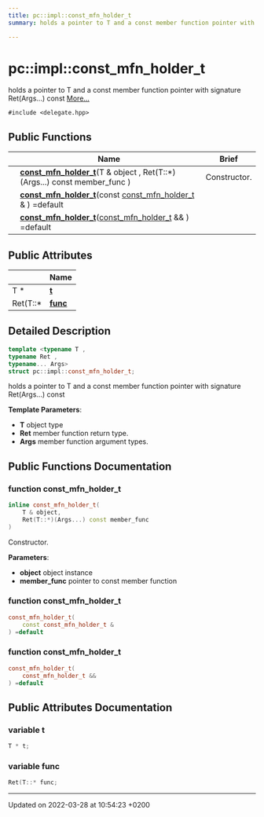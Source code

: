 ```yaml
---
title: pc::impl::const_mfn_holder_t
summary: holds a pointer to T and a const member function pointer with signature Ret(Args...) const 

---
```


# pc::impl::const_mfn_holder_t



holds a pointer to T and a const member function pointer with signature Ret(Args...) const  [More...](#detailed-description)


`#include <delegate.hpp>`

## Public Functions

|                | Name           | Brief          |
| -------------- | -------------- | -------------- |
| | **[const_mfn_holder_t](structpc_1_1impl_1_1const__mfn__holder__t.md#function-const-mfn-holder-t)**(T & object , Ret(T::*)(Args...) const member_func ) | Constructor.  | 
| | **[const_mfn_holder_t](structpc_1_1impl_1_1const__mfn__holder__t.md#function-const-mfn-holder-t)**(const [const_mfn_holder_t](structpc_1_1impl_1_1const__mfn__holder__t.md) &  ) =default |  | 
| | **[const_mfn_holder_t](structpc_1_1impl_1_1const__mfn__holder__t.md#function-const-mfn-holder-t)**([const_mfn_holder_t](structpc_1_1impl_1_1const__mfn__holder__t.md) &&  ) =default |  | 

## Public Attributes

|                | Name           |
| -------------- | -------------- |
| T * | **[t](structpc_1_1impl_1_1const__mfn__holder__t.md#variable-t)**  |
| Ret(T::* | **[func](structpc_1_1impl_1_1const__mfn__holder__t.md#variable-func)**  |

## Detailed Description

```cpp
template <typename T ,
typename Ret ,
typename... Args>
struct pc::impl::const_mfn_holder_t;
```

holds a pointer to T and a const member function pointer with signature Ret(Args...) const 

**Template Parameters**: 

  * **T** object type 
  * **Ret** member function return type. 
  * **Args** member function argument types. 

## Public Functions Documentation

### function const_mfn_holder_t

```cpp
inline const_mfn_holder_t(
    T & object,
    Ret(T::*)(Args...) const member_func
)
```

Constructor. 

**Parameters**: 

  * **object** object instance 
  * **member_func** pointer to const member function 


### function const_mfn_holder_t

```cpp
const_mfn_holder_t(
    const const_mfn_holder_t & 
) =default
```


### function const_mfn_holder_t

```cpp
const_mfn_holder_t(
    const_mfn_holder_t && 
) =default
```


## Public Attributes Documentation

### variable t

```cpp
T * t;
```


### variable func

```cpp
Ret(T::* func;
```


-------------------------------

Updated on 2022-03-28 at 10:54:23 +0200